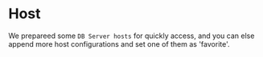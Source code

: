 # Host
We prepareed some ```DB Server hosts``` for quickly access, and you can else append more host configurations and set one of them as 'favorite'.
